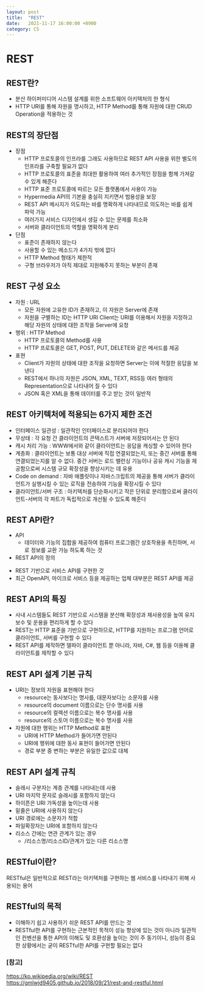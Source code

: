 ```yaml
---
layout: post
title:  "REST"
date:   2021-11-17 16:00:00 +0900
category: CS
---
```

# REST

## REST란?

- 분산 하이퍼미디어 시스템 설계를 위한 소프트웨어 아키텍처의 한 형식
- HTTP URI를 통해 자원을 명시하고, HTTP Method를 통해 자원에 대한
  CRUD Operation을 적용하는 것

## REST의 장단점

- 장점
  * HTTP 프로토콜의 인프라를 그래도 사용하므로 REST API 사용을 위한 별도의
  인프라를 구축할 필요가 없다
  * HTTP 프로토콜의 표준을 최대한 활용하여 여러 추가적인 장점을 함께 가져갈 수 있게 해준다
  * HTTP 표준 프로토콜에 따르는 모든 플랫폼에서 사용이 가능
  * Hypermedia API의 기본을 충실히 지키면서 범용성을 보장
  * REST API 메시지가 의도하는 바를 명확하게 나타내므로 의도하는 바를 쉽게 파악 가능
  * 여러가지 서비스 디자인에서 생길 수 있는 문제를 최소화
  * 서버와 클라이언트의 역할을 명확하게 분리
- 단점
  * 표준이 존재하지 않는다
  * 사용할 수 있는 메소드가 4가지 밖에 없다
  * HTTP Method 형태가 제한적
  * 구형 브라우저가 아직 제대로 지원해주지 못하는 부분이 존재
  
## REST 구성 요소

- 자원 : URL
  * 모든 자원에 고유한 ID가 존재하고, 이 자원은 Server에 존재
  * 자원을 구별하는 ID는 HTTP URI
  Client는 URI를 이용해서 자원을 지정하고 해당 자원의 상태에 대한 조작을 Server에 요청
- 행위 : HTTP Method
  * HTTP 프로토콜의 Method를 사용
  * HTTP 프로토콜은 GET, POST, PUT, DELETE와 같은 메서드를 제공
- 표현
  * Client가 자원의 상태에 대한 조작을 요청하면 Server는 이에 적절한 응답을 보낸다
  * REST에서 하나의 자원은 JSON, XML, TEXT, RSS등 여러 형태의 Representation으로 나타내어 질 수 있다
  * JSON 혹은 XML을 통해 데이터를 주고 받는 것이 일반적
  
## REST 아키텍처에 적용되는 6가지 제한 조건

- 인터페이스 일관성 : 일관적인 인터페이스로 분리되어야 한다
- 무상태 : 각 요청 간 클라이언트의 콘텍스트가 서버에 저장되어서는 안 된다
- 캐시 처리 가능 : WWW에서와 같이 클라이언트는 응답을 캐싱할 수 있어야 한다
- 계층화 : 클라이언트는 보통 대상 서버에 직접 연결되었는지, 또는 중간 서버를 통해
  연결되었는지를 알 수 없다. 중간 서버는 로드 밸런싱 기능이나 공유 캐시 기능을
  제공함으로써 시스템 규모 확장성을 향상시키는 데 유용
- Code on demand : 자바 애플릿이나 자바스크립트의 제공을 통해 서버가 클라이언트가
  실행시킬 수 있는 로직을 전송하여 기능을 확장시킬 수 있다
- 클라이언트/서버 구조 : 아키텍처를 단순화시키고 작은 단위로 분리함으로써 클라이언트-서버의
  각 파트가 독립적으로 개선될 수 있도록 해준다
  
## REST API란?

- API
  * 데이터와 기능의 집합을 제공하여 컴퓨터 프로그램간 상호작용을 촉진하며, 서로 정보를
  교환 가능 하도록 하는 것
- REST API의 정의
 * REST 기반으로 서비스 API를 구현한 것
 * 최근 OpenAPI, 마이크로 서비스 등을 제공하는 업체 대부분은 REST API를 제공

## REST API의 특징

- 사내 시스템들도 REST 기반으로 시스템을 분산해 확장성과 재사용성을 높여 유지보수 및 운용을
  편리하게 할 수 있다
- REST는 HTTP 표준을 기반으로 구현하므로, HTTP를 지원하는 프로그램 언어로
  클라이언트, 서버를 구현할 수 있다
- REST API를 제작하면 델파이 클라이언트 뿐 아니라, 자바, C#, 웹 등을 이용해 클라이언트를 제작할 수 있다

## REST API 설계 기본 규칙

- URI는 정보의 자원을 표현해야 한다
  * resource는 동사보다는 명사를, 대문자보다는 소문자를 사용
  * resource의 document 이름으로는 단수 명사를 사용
  * resource의 컬렉션 이름으로는 복수 명사를 사용
  * resource의 스토어 이름으로는 복수 명사를 사용
- 자원에 대한 행위는 HTTP Method로 표현
  * URI에 HTTP Method가 들어가면 안된다
  * URI에 행위에 대한 동사 표현이 들어가면 안된다
  * 경로 부분 중 변하는 부분은 유일한 값으로 대체
  
## REST API 설계 규칙

- 슬래시 구분자는 계층 관계를 나타내는데 사용
- URI 마지막 문자로 슬래시를 포함하지 않는다
- 하이픈은 URI 가독성을 높이는데 사용
- 밑줄은 URI에 사용하지 않는다
- URI 경로에는 소문자가 적합
- 파일확장자는 URI에 포함하지 않는다
- 리소스 간에는 연관 관계가 있는 경우
  * /리소스명/리소스ID/관계가 있는 다른 리소스명
  
## RESTful이란?

RESTful은 일반적으로 REST라는 아키텍처를 구현하는 웹 서비스를 나타내기 위해 사용되는 용어

## RESTful의 목적

- 이해하기 쉽고 사용하기 쉬운 REST API를 만드는 것
- RESTful한 API를 구현하는 근본적인 목적이 성능 향상에 있는 것이 아니라 일관적인 컨벤션을 통한
  API의 이해도 및 호환성을 높이는 것이 주 동기이니, 성능이 중요한 상황에서는 굳이 RESTful한
  API를 구현할 필요는 없다

### [참고]
<https://ko.wikipedia.org/wiki/REST> <br>
<https://gmlwjd9405.github.io/2018/09/21/rest-and-restful.html>